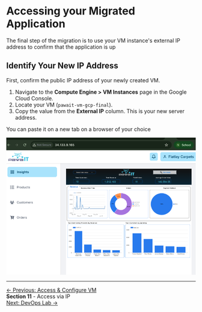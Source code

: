 # Accessing your Migrated Application

The final step of the migration is to use your VM instance's external IP address to confirm that the application is up

## Identify Your New IP Address

First, confirm the public IP address of your newly created VM.

1.  Navigate to the **Compute Engine > VM Instances** page in the Google Cloud Console.
2.  Locate your VM (`pawait-vm-gcp-final`).
3.  Copy the value from the **External IP** column. This is your new server address.

You can paste it on a new tab on a browser of your choice

![Access VM via browser](assets/images/access-migrated-vm.png)

--- 

<div class="page-nav">
<div class="nav-item">
<a href="../migration-access-vm/" class="btn-secondary">← Previous:  Access & Configure VM</a>
</div>
<div class="nav-item">
<span><strong>Section 11</strong> - Access via IP</span>
</div>
<div class="nav-item">
<a href="/devops/devops-lab/" class="btn-primary">Next: DevOps Lab →</a>
</div>
</div>